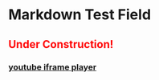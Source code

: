 # Markdown Test Field
## <span style="color: red;">Under Construction!</span>
### [youtube iframe player](./assets/ifr.html)
